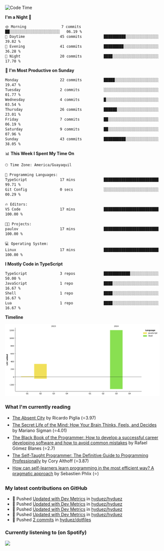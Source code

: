 <!--START_SECTION:waka-->
![Code Time](http://img.shields.io/badge/Code%20Time-237%20hrs%2043%20mins-blue)

**I'm a Night 🦉** 

```text
🌞 Morning                7 commits           ██░░░░░░░░░░░░░░░░░░░░░░░   06.19 % 
🌆 Daytime                45 commits          ██████████░░░░░░░░░░░░░░░   39.82 % 
🌃 Evening                41 commits          █████████░░░░░░░░░░░░░░░░   36.28 % 
🌙 Night                  20 commits          ████░░░░░░░░░░░░░░░░░░░░░   17.70 % 
```
📅 **I'm Most Productive on Sunday** 

```text
Monday                   22 commits          █████░░░░░░░░░░░░░░░░░░░░   19.47 % 
Tuesday                  2 commits           ░░░░░░░░░░░░░░░░░░░░░░░░░   01.77 % 
Wednesday                4 commits           █░░░░░░░░░░░░░░░░░░░░░░░░   03.54 % 
Thursday                 26 commits          ██████░░░░░░░░░░░░░░░░░░░   23.01 % 
Friday                   7 commits           ██░░░░░░░░░░░░░░░░░░░░░░░   06.19 % 
Saturday                 9 commits           ██░░░░░░░░░░░░░░░░░░░░░░░   07.96 % 
Sunday                   43 commits          ██████████░░░░░░░░░░░░░░░   38.05 % 
```


📊 **This Week I Spent My Time On** 

```text
🕑︎ Time Zone: America/Guayaquil

💬 Programming Languages: 
TypeScript               17 mins             █████████████████████████   99.71 % 
Git Config               0 secs              ░░░░░░░░░░░░░░░░░░░░░░░░░   00.29 % 

🔥 Editors: 
VS Code                  17 mins             █████████████████████████   100.00 % 

🐱‍💻 Projects: 
paulov                   17 mins             █████████████████████████   100.00 % 

💻 Operating System: 
Linux                    17 mins             █████████████████████████   100.00 % 
```

**I Mostly Code in TypeScript** 

```text
TypeScript               3 repos             ████████████░░░░░░░░░░░░░   50.00 % 
JavaScript               1 repo              ████░░░░░░░░░░░░░░░░░░░░░   16.67 % 
Shell                    1 repo              ████░░░░░░░░░░░░░░░░░░░░░   16.67 % 
Lua                      1 repo              ████░░░░░░░░░░░░░░░░░░░░░   16.67 % 
```



**Timeline**

![Lines of Code chart](https://raw.githubusercontent.com/hyduez/hyduez/master/assets/bar_graph.png)


<!--END_SECTION:waka-->

### What I'm currently reading
<!-- GOODREADS-LIST:START -->
- [The Absent City](https://www.goodreads.com/review/show/6830799490?utm_medium=api&utm_source=rss) by Ricardo Piglia (⭐️3.97)
- [The Secret Life of the Mind: How Your Brain Thinks, Feels, and Decides](https://www.goodreads.com/review/show/6830795622?utm_medium=api&utm_source=rss) by Mariano Sigman (⭐️4.01)
- [The Black Book of the Programmer: How to develop a successful career developing software and how to avoid common mistakes](https://www.goodreads.com/review/show/6830792107?utm_medium=api&utm_source=rss) by Rafael Gómez Blanes (⭐️2.7)
- [The Self-Taught Programmer: The Definitive Guide to Programming Professionally](https://www.goodreads.com/review/show/6830355685?utm_medium=api&utm_source=rss) by Cory  Althoff (⭐️3.87)
- [How can self-learners learn programming in the most efficient way? A pragmatic approach](https://www.goodreads.com/review/show/6830353251?utm_medium=api&utm_source=rss) by Sebastien Phlix (⭐️)
<!-- GOODREADS-LIST:END -->

### My latest contributions on GitHub
<!--START_SECTION:activity-->
- 🍤 Pushed [Updated with Dev Metrics](https://github.com/hyduez/hyduez/commit/b7211d227599a35f93589cb663b5c233a2086f2b) in [hyduez/hyduez](https://github.com/hyduez/hyduez)
- 🍤 Pushed [Updated with Dev Metrics](https://github.com/hyduez/hyduez/commit/373f03ebf89a01b4f11c3793918efdea88c889bf) in [hyduez/hyduez](https://github.com/hyduez/hyduez)
- 🍤 Pushed [Updated with Dev Metrics](https://github.com/hyduez/hyduez/commit/ef85166bd87c095be3af0e132b5ff3b1d016bbab) in [hyduez/hyduez](https://github.com/hyduez/hyduez)
- 🍤 Pushed [Updated with Dev Metrics](https://github.com/hyduez/hyduez/commit/fe7bf72517de4b3abc46ccdb52e2d0a74de49442) in [hyduez/hyduez](https://github.com/hyduez/hyduez)
- 🍤 Pushed [2 commits](https://github.com/hyduez/dotfiles/tree/refs/heads/master) in [hyduez/dotfiles](https://github.com/hyduez/dotfiles)
<!--END_SECTION:activity-->

### Currently listening to (on Spotify)
<img src="https://spotify-hyduez.vercel.app/api/spotify" width="400em">
